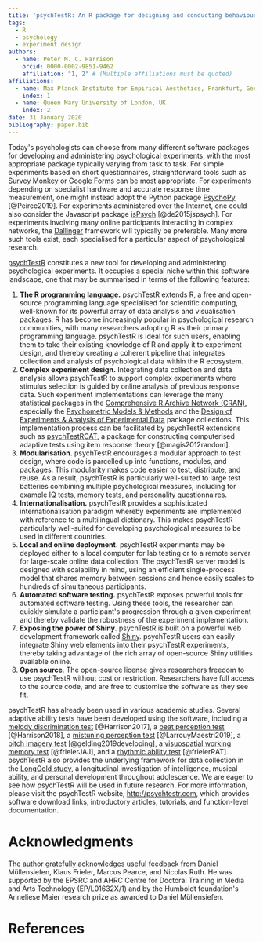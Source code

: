 ```yaml
---
title: 'psychTestR: An R package for designing and conducting behavioural psychological experiments'
tags:
  - R
  - psychology
  - experiment design
authors:
  - name: Peter M. C. Harrison
    orcid: 0000-0002-9851-9462
    affiliation: "1, 2" # (Multiple affiliations must be quoted)
affiliations:
  - name: Max Planck Institute for Empirical Aesthetics, Frankfurt, Germany
    index: 1
  - name: Queen Mary University of London, UK
    index: 2
date: 31 January 2020
bibliography: paper.bib
---
```



Today's psychologists can choose from many different software packages
for developing and administering psychological experiments,
with the most appropriate package typically varying from task to task.
For simple experiments based on short questionnaires,
straightforward tools such as [Survey Monkey](https://www.surveymonkey.co.uk/)
or [Google Forms](https://www.google.co.uk/forms/about/)
can be most appropriate.
For experiments depending on specialist hardware
and accurate response time measurement,
one might instead adopt the Python package
[PsychoPy](https://www.psychopy.org/index.html) [@Peirce2019].
For experiments administered over the Internet,
one could also consider the Javascript package
[jsPsych](https://www.jspsych.org/) [@de2015jspsych].
For experiments involving many online participants interacting
in complex networks, the 
[Dallinger](http://docs.dallinger.io/en/latest/index.html#) framework
will typically be preferable.
Many more such tools exist, each specialised for a particular aspect
of psychological research.

[psychTestR](http://psychtestr.com/) constitutes a new tool for developing
and administering psychological experiments.
It occupies a special niche within this software landscape,
one that may be summarised in terms of the following features:

1. **The R programming language.** 
psychTestR extends R,
a free and open-source programming language specialised for scientific computing,
well-known for its powerful array of data analysis and visualisation packages.
R has become increasingly popular in psychological research communities,
with many researchers adopting R as their primary programming language.
psychTestR is ideal for such users,
enabling them to take their existing knowledge of R and apply it to experiment design,
and thereby creating a coherent pipeline that integrates collection and analysis
of psychological data within the R ecosystem.
2. **Complex experiment design.**
Integrating data collection and data analysis allows psychTestR to 
support complex experiments where stimulus selection is guided by
online analysis of previous response data.
Such experiment implementations can leverage the many statistical packages in the
[Comprehensive R Archive Network (CRAN)](https://cran.r-project.org/),
especially the 
[Psychometric Models & Methods](https://cran.r-project.org/web/views/Psychometrics.html)
and the
[Design of Experiments & Analysis of Experimental Data](https://cran.r-project.org/web/views/ExperimentalDesign.html)
package collections.
This implementation process can be facilitated by psychTestR extensions
such as [psychTestRCAT](http://psychtestrcat.pmcharrison.com/),
a package for constructing computerised adaptive tests using
item response theory [@magis2012random].
3. **Modularisation.**
psychTestR encourages a modular approach to test design,
where code is parcelled up into functions, modules, and packages.
This modularity makes code easier to test, distribute, and reuse.
As a result, psychTestR is particularly well-suited to
large test batteries combining multiple psychological measures,
including for example IQ tests, memory tests, and personality questionnaires.
4. **Internationalisation.**
psychTestR provides a sophisticated internationalisation paradigm
whereby experiments are implemented with reference to a multilingual dictionary.
This makes psychTestR particularly well-suited for developing psychological measures
to be used in different countries.
5. **Local and online deployment.**
psychTestR experiments may be deployed either to a local computer for lab testing
or to a remote server for large-scale online data collection.
The psychTestR server model is designed with scalability in mind, 
using an efficient single-process model that shares memory between sessions
and hence easily scales to hundreds of simultaneous participants.
6. **Automated software testing.**
psychTestR exposes powerful tools for automated software testing.
Using these tools, the researcher can quickly simulate 
a participant's progression through a given experiment
and thereby validate the robustness of the experiment implementation.
7. **Exposing the power of Shiny.**
psychTestR is built on a powerful web development framework called
[Shiny](https://shiny.rstudio.com/).
psychTestR users can easily integrate Shiny web elements into their psychTestR experiments,
thereby taking advantage of the rich array of open-source Shiny utilities
available online.
8. **Open source**.
The open-source license gives researchers freedom
to use psychTestR without cost or restriction.
Researchers have full access to the source code,
and are free to customise the software as they see fit.

psychTestR has already been used in various academic studies.
Several adaptive ability tests have been developed using the software,
including
a [melody discrimination test](https://github.com/pmcharrison/mdt) [@Harrison2017], 
a [beat perception test](https://github.com/pmcharrison/cabat) [@Harrison2018],
a [mistuning perception test](https://github.com/pmcharrison/mpt) [@LarrouyMaestri2019],
a [pitch imagery test](https://github.com/pmcharrison/piat) [@gelding2019developing],
a [visuospatial working memory test](https://github.com/klausfrieler/JAJ) [@frielerJAJ],
and a [rhythmic ability test](https://github.com/klausfrieler/RAT) [@frielerRAT].
psychTestR also provides the underlying framework for data collection in 
the [LongGold study](https://longgold.org/),
a longitudinal investigation of intelligence, musical ability, and personal
development throughout adolescence.
We are eager to see how psychTestR will be used in future research.
For more information,
please visit the psychTestR website, http://psychtestr.com,
which provides 
software download links, introductory articles, tutorials, 
and function-level documentation.

# Acknowledgments

The author gratefully acknowledges useful feedback from
Daniel Müllensiefen,
Klaus Frieler, Marcus Pearce, and Nicolas Ruth.
He was supported by the EPSRC and AHRC Centre for Doctoral Training
in Media and Arts Technology (EP/L01632X/1)
and by the Humboldt foundation's Anneliese Maier research prize 
as awarded to Daniel Müllensiefen.

# References
